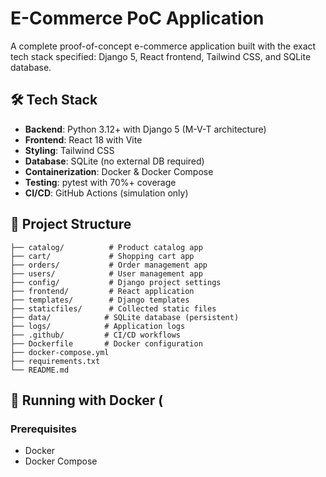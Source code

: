 # E-Commerce PoC Application

A complete proof-of-concept e-commerce application built with the exact tech stack specified: Django 5, React frontend, Tailwind CSS, and SQLite database.

## 🛠️ Tech Stack

- **Backend**: Python 3.12+ with Django 5 (M-V-T architecture)
- **Frontend**: React 18 with Vite
- **Styling**: Tailwind CSS
- **Database**: SQLite (no external DB required)
- **Containerization**: Docker & Docker Compose
- **Testing**: pytest with 70%+ coverage
- **CI/CD**: GitHub Actions (simulation only)

## 📁 Project Structure

```
├── catalog/          # Product catalog app
├── cart/             # Shopping cart app
├── orders/           # Order management app
├── users/            # User management app
├── config/           # Django project settings
├── frontend/         # React application
├── templates/        # Django templates
├── staticfiles/      # Collected static files
├── data/            # SQLite database (persistent)
├── logs/            # Application logs
├── .github/         # CI/CD workflows
├── Dockerfile       # Docker configuration
├── docker-compose.yml
├── requirements.txt
└── README.md
```

## 🚀 Running with Docker (

### Prerequisites
- Docker
- Docker Compose


